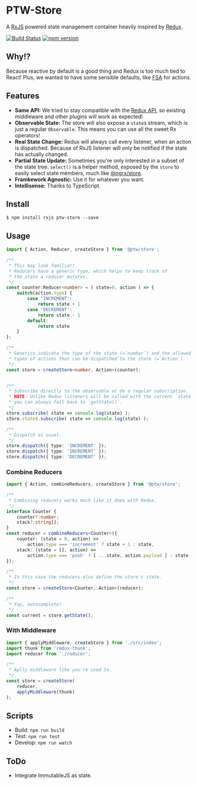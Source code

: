 # PTW-Store

A [RxJS](https://github.com/ReactiveX/rxjs) powered state management container heavily inspired by [Redux](https://github.com/reactjs/redux).

[![Build Status](https://travis-ci.org/PTW-Freiburg/store.svg?branch=master)](https://travis-ci.org/PTW-Freiburg/store) [![npm version](https://badge.fury.io/js/ptw-store.svg)](https://badge.fury.io/js/ptw-store)


## Why!?

Because reactive by default is a good thing and Redux is too much tied to React!
Plus, we wanted to have some sensible defaults, like [FSA](https://github.com/acdlite/flux-standard-action) for actions.

## Features

- **Same API:** We tried to stay compatible with the [Redux API](http://redux.js.org/docs/api/), so existing middleware and other plugins will work as expected!
- **Observable State:** The store will also expose a `state$` stream, which is just a regular `Observable`. This means you can use all the sweet Rx operators!
- **Real State Change:** Redux will always call every listener, when an action is dispatched. Because of RxJS listener will only be notified if the state has actually changed.
- **Partial State Update:** Sometimes you're only interested in a subset of the state tree. `select()` is a helper method, exposed by the `store` to easily select state members, much like [@ngrx/store](https://github.com/ngrx/store).
- **Framkework Agnostic:** Use it for whatever you want.
- **Intellisense:** Thanks to TypeScript.

## Install

```
$ npm install rxjs ptw-store --save
```

## Usage

```ts
import { Action, Reducer, createStore } from '@ptw/store';

/**
 * This may look familiar!
 * Reducers have a generic type, which helps to keep track of
 * the state a reducer mutates.
 */
const counter:Reducer<number> = ( state=0, action ) => {
    switch(action.type) {
        case 'INCREMENT':
            return state + 1
        case 'DECREMENT':
            return state - 1
        default:
            return state
    }
};

/**
 * Generics indicate the type of the state (=`number`) and the allowed
 * types of actions that can be dispatched to the store (=`Action`).
 */
const store = createStore<number, Action>(counter);


/**
 * Subscribe directly to the observable or do a regular subscription.
 * NOTE: Unlike Redux listeners will be called with the current `state`. But
 * you can always fall back to `getState()`.
 */
store.subscribe( state => console.log(state) );
store.state$.subscribe( state => console.log(state) );

/**
 * Dispatch as usual.
 */
store.dispatch({ type: 'INCREMENT' });
store.dispatch({ type: 'INCREMENT' });
store.dispatch({ type: 'DECREMENT' });
```

### Combine Reducers

```ts
import { Action, combineReducers, createStore } from '@ptw/store';

/**
 * Combining reducers works much like it does with Redux.
 */
interface Counter {
    counter?:number;
    stack?:string[];
}
const reducer = combineReducers<Counter>({
    counter: (state = 0, action) =>
        action.type === 'increment' ? state + 1 : state,
    stack: (state = [], action) =>
        action.type === 'push' ? [ ...state, action.payload ] : state
});

/**
 * In this case the reducers also define the store's state.
 */
const store = createStore<Counter, Action>(reducer);

/**
 * Yay, autocomplete!
 */
const current = store.getState();
```

### With Middleware

```ts
import { applyMiddleware, createStore } from './src/index';
import thunk from 'redux-thunk';
import reducer from './reducer';

/**
 * Aplly middleware like you're used to.
 */
const store = createStore(
    reducer,
    applyMiddleware(thunk)
);
```

## Scripts

- Build: `npm run build`
- Test: `npm run test`
- Develop: `npm run watch`


## ToDo

- Integrate ImmutableJS as state.
